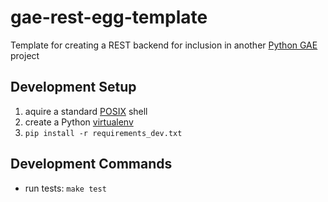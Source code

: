 gae-rest-egg-template
============

Template for creating a REST backend for inclusion in another
[Python GAE](https://cloud.google.com/appengine/docs/python/) project

Development Setup
------------
1. aquire a standard [POSIX](http://en.wikipedia.org/wiki/POSIX#POSIX-oriented_operating_systems) shell
2. create a Python [virtualenv](http://docs.python-guide.org/en/latest/dev/virtualenvs/)
3. `pip install -r requirements_dev.txt`

Development Commands
------------
- run tests: `make test`
